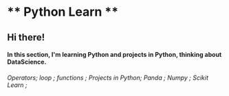 # ** Python Learn **

## Hi there!

#### In this section, I'm learning Python and projects in Python, thinking about DataScience.

###### Operators; loop ; functions ; Projects in Python; Panda ; Numpy ; Scikit Learn ;
